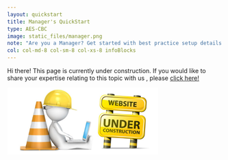 ```yaml
---
layout: quickstart
title: Manager's QuickStart
type: AES-CBC
image: static_files/manager.png
note: "Are you a Manager? Get started with best practice setup details above."
col: col-md-8 col-sm-8 col-xs-8 infoBlocks
---
```


Hi there! This page is currently under construction. If you would like to share your expertise relating to this topic with us , please <a href="CryptoDoneRight/CONTRIBUTING-template.md">click here!</a>

<img src="static_files/under_construction.jpg" style="width:70%;height:70%;" alt="under construction image">
